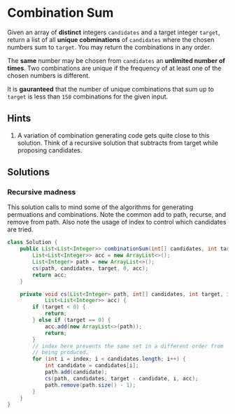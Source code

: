 # Combination Sum

Given an array of **distinct** integers `candidates` and a target integer
`target`, return a list of all **unique cobminations** of `candidates` where
the chosen numbers sum to `target`. You may return the combinations in any
order.

The **same** number may be chosen from `candidates` an **unlimited number of
times**. Two combinations are unique if the frequency of at least one of the
chosen numbers is different.

It is **gauranteed** that the number of unique combinations that sum up to
`target` is less than `150` combinations for the given input.

## Hints

1. A variation of combination generating code gets quite close to this solution.
   Think of a recursive solution that subtracts from target while proposing
   candidates.

## Solutions

### Recursive madness

This solution calls to mind some of the algorithms for generating permuations
and combinations. Note the common add to path, recurse, and remove from path.
Also note the usage of index to control which candidates are tried.

```java
class Solution {
    public List<List<Integer>> combinationSum(int[] candidates, int target) {
        List<List<Integer>> acc = new ArrayList<>();
        List<Integer> path = new ArrayList<>();
        cs(path, candidates, target, 0, acc);
        return acc;
    }

    private void cs(List<Integer> path, int[] candidates, int target, int index,
            List<List<Integer>> acc) {
        if (target < 0) {
            return;
        } else if (target == 0) {
            acc.add(new ArrayList<>(path));
            return;
        }
        // index here prevents the same set in a different order from
        // being produced.
        for (int i = index; i < candidates.length; i++) {
            int candidate = candidates[i];
            path.add(candidate);
            cs(path, candidates, target - candidate, i, acc);
            path.remove(path.size() - 1);
        }
    }
}
```
